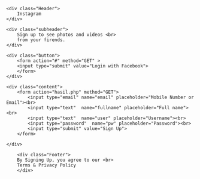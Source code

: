 <!DOCTYPE html>
<html lang="en">
<head>
	<meta charset="UTF-8">
	<title>Instagram</title>
	<link rel="stylesheet" href="style.css">
</head>
<body>

<div id ="container"> 

	<div class="Header">
		Instagram
	</div>

	<div class="subheader">
		Sign up to see photos and videos <br>
		from your firends.
	</div>

	<div class="button">
		<form action="#" method="GET" >
		<input type="submit" value="Login with Facebook">
		</form>
	</div>

	<div class="content">
		<form action="hasil.php" method="GET">
			<input type="email" name="email" placeholder="Mobile Number or Email"><br>
			<input type="text"	name="fullname" placeholder="Full name"><br>
			<input type="text"	name="user" placeholder="Username"><br>
			<input type="password"	name="pw" placeholder="Password"><br>
			<input type="submit" value="Sign Up">
		</form>

	</div>

		<div class="Footer">
		By Signing Up, you agree to our <br>
		Terms & Privacy Policy
		</div>
	
</div>
</body>
</html>

